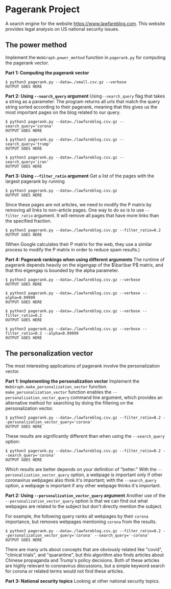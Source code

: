 # Pagerank Project

A search engine for the website https://www.lawfareblog.com.
This website provides legal analysis on US national security issues.

## The power method

Implement the `WebGraph.power_method` function in `pagerank.py` for computing the pagerank vector.

**Part 1: Computing the pagerank vector**
```
$ python3 pagerank.py --data=./small.csv.gz --verbose
OUTPUT GOES HERE
```

**Part 2: Using `--search_query` argument**
Using`--search_query` flag that takes a string as a parameter. The program returns all urls that match the query string sorted according to their pagerank, meaning that this gives us the most important pages on the blog related to our query.

```
$ python3 pagerank.py --data=./lawfareblog.csv.gz --search_query='corona'
OUTPUT GOES HERE

$ python3 pagerank.py --data=./lawfareblog.csv.gz --search_query='trump'
OUTPUT GOES HERE

$ python3 pagerank.py --data=./lawfareblog.csv.gz --search_query='iran'
OUTPUT GOES HERE
```

**Part 3: Using `--filter_ratio` argument** 
Get a list of the pages with the largest pagerank by running

```
$ python3 pagerank.py --data=./lawfareblog.csv.gz
OUTPUT GOES HERE
```
Since these pages are not articles, we need to modify the P matrix by removing all links to non-article pages.
One way to do so is to use `--filter_ratio` argument. It will remove all pages that have more links than the specified fraction.

```
$ python3 pagerank.py --data=./lawfareblog.csv.gz --filter_ratio=0.2
OUTPUT GOES HERE
```

(When Google calculates their P matrix for the web,
they use a similar process to modify the P matrix in order to reduce spam results.)


**Part 4: Pagerank rankings when using different arguments**
The runtime of pagerank depends heavily on the eigengap of the $\bar\bar P$ matrix, and that this eigengap is bounded by the alpha parameter.


```
$ python3 pagerank.py --data=./lawfareblog.csv.gz --verbose 
OUTPUT GOES HERE

$ python3 pagerank.py --data=./lawfareblog.csv.gz --verbose --alpha=0.99999
OUTPUT GOES HERE

$ python3 pagerank.py --data=./lawfareblog.csv.gz --verbose --filter_ratio=0.2
OUTPUT GOES HERE

$ python3 pagerank.py --data=./lawfareblog.csv.gz --verbose --filter_ratio=0.2 --alpha=0.99999
OUTPUT GOES HERE
```


## The personalization vector

The most interesting applications of pagerank involve the personalization vector.

**Part 1: Implementing the personalization vector**
Implement the `WebGraph.make_personalization_vector` function.
`make_personalization_vector` function enables the `--personalization_vector_query` command line argument,
which provides an alternative method for searching by doing the filtering on the personalization vector.

```
$ python3 pagerank.py --data=./lawfareblog.csv.gz --filter_ratio=0.2 --personalization_vector_query='corona'
OUTPUT GOES HERE
```

These results are significantly different than when using the `--search_query` option:
```
$ python3 pagerank.py --data=./lawfareblog.csv.gz --filter_ratio=0.2 --search_query='corona'
OUTPUT GOES HERE
```

Which results are better depends on your definition of "better."
With the `--personalization_vector_query` option,
a webpage is important only if other coronavirus webpages also think it's important;
with the `--search_query` option,
a webpage is important if any other webpage thinks it's important.


**Part 2: Using `--personalization_vector_query` argument**
Another use of the `--personalization_vector_query` option is that we can find out what webpages are related to the subject but don't directly mention the subject.

For example, the following query ranks all webpages by their `corona` importance,
but removes webpages mentioning `corona` from the results.
```
$ python3 pagerank.py --data=./lawfareblog.csv.gz --filter_ratio=0.2 --personalization_vector_query='corona' --search_query='-corona'
OUTPUT GOES HERE
```
There are many urls about concepts that are obviously related like "covid", "clinical trials", and "quarantine",
but this algorithm also finds articles about Chinese propaganda and Trump's policy decisions.
Both of these articles are highly relevant to coronavirus discussions,
but a simple keyword search for corona or related terms would not find these articles.

**Part 3: National security topics**
Looking at other national security topics.

